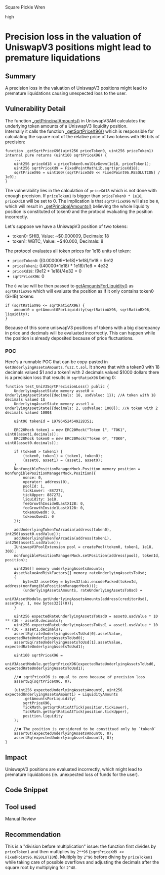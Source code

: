 Square Pickle Wren

high

# Precision loss in the valuation of UniswapV3 positions might lead to premature liquidations

## Summary
A precision loss in the valuation of UniswapV3 positions might lead to premature liquidations causing unexpected loss to the user.

## Vulnerability Detail
The function [_getPrincipalAmounts()](https://github.com/sherlock-audit/2023-12-arcadia/blob/main/accounts-v2/src/asset-modules/UniswapV3/UniswapV3AM.sol#L268) in UniswapV3AM calculates the underlying token amounts of a UniswapV3 liquidity position.  
Internally it calls the function [_getSqrtPriceX96()](https://github.com/sherlock-audit/2023-12-arcadia/blob/main/accounts-v2/src/asset-modules/UniswapV3/UniswapV3AM.sol#L297) which is responsible for calculating the square root of the relative price of two tokens with 96 bits of precision:
```solidity
function _getSqrtPriceX96(uint256 priceToken0, uint256 priceToken1) internal pure returns (uint160 sqrtPriceX96) {
    ...
    uint256 priceXd18 = priceToken0.mulDivDown(1e18, priceToken1); 
    uint256 sqrtPriceXd9 = FixedPointMathLib.sqrt(priceXd18);
    sqrtPriceX96 = uint160((sqrtPriceXd9 << FixedPoint96.RESOLUTION) / 1e9);
}
```

The vulnerability lies in the calculation of `priceXd18` which is not done with enough precision. If `priceToken1` is bigger than `priceToken0 * 1e18`, `priceXd18` will be set to 0. The implication is that `sqrtPriceX96` will also be `0`, which will result in [_getPrincipalAmounts()](https://github.com/sherlock-audit/2023-12-arcadia/blob/main/accounts-v2/src/asset-modules/UniswapV3/UniswapV3AM.sol#L268) believing the whole liquidity position is constituted of token0 and the protocol evaluating the position incorrectly.

Let's suppose we have a UniswapV3 position of two tokens:
- token0: SHIB, Value: ~$0.000009, Decimals: 18
- token1: WBTC, Value: ~$40.000, Decimals: 8

The protocol evaluates all token prices for 1e18 units of token:
- `priceToken0`: ((0.000009*1e18)*1e18)/1e18 = 9e12
- `priceToken1`: ((40000*1e18) * 1e18)/1e8 = 4e32
- `priceXd18`: (9e12 * 1e18)/4e32 = 0
- `sqrtPriceX96`: 0

The `0` value will be then passed to [getAmountsForLiquidity()](https://github.com/sherlock-audit/2023-12-arcadia/blob/main/accounts-v2/src/asset-modules/UniswapV3/libraries/LiquidityAmounts.sol#L63-L64) as `sqrtRatioX96` which will evaluate the position as if it only contains token0 (SHIB) tokens:
```solidity
if (sqrtRatioX96 <= sqrtRatioAX96) {
    amount0 = getAmount0ForLiquidity(sqrtRatioAX96, sqrtRatioBX96, liquidity);
}
```
Because of this some uniswapV3 positions of tokens with a big discrepancy in price and decimals will be evaluated incorrectly. This can happen while the position is already deposited because of price fluctuations. 

### POC
Here's a runnable POC that can be copy-pasted in `GetUnderlyingAssetsAmounts.fuzz.t.sol`. It shows that with a token0 with 18 decimals valued $1 and a token1 with 2 decimals valued $1000 dollars there is a precision loss that results in `sqrtRatioX96` being 0:

```solidity
function test_UniV3SqrtPrecisionLoss() public {
    UnderlyingAssetState memory asset0 = UnderlyingAssetState({decimals: 18, usdValue: 1}); //A token with 18 decimals valued 1$
    UnderlyingAssetState memory asset1 = UnderlyingAssetState({decimals: 2, usdValue: 1000}); //A token with 2 decimals valued 1000$

    uint96 tokenId = 197964524549228351;

    ERC20Mock token1 = new ERC20Mock("Token 1", "TOK1", uint8(asset1.decimals));
    ERC20Mock token0 = new ERC20Mock("Token 0", "TOK0", uint8(asset0.decimals));

    if (token0 > token1) {
        (token0, token1) = (token1, token0);
        (asset0, asset1) = (asset1, asset0);
    }
    NonfungiblePositionManagerMock.Position memory position = NonfungiblePositionManagerMock.Position({
        nonce: 0,
        operator: address(0),
        poolId: 1,
        tickLower: -887272,
        tickUpper: 887272,
        liquidity: 1e18,
        feeGrowthInside0LastX128: 0,
        feeGrowthInside1LastX128: 0,
        tokensOwed0: 0,
        tokensOwed1: 0
    });

    addUnderlyingTokenToArcadia(address(token0), int256(asset0.usdValue));
    addUnderlyingTokenToArcadia(address(token1), int256(asset1.usdValue));
    IUniswapV3PoolExtension pool = createPool(token0, token1, 1e18, 300);
    nonfungiblePositionManagerMock.setPosition(address(pool), tokenId, position);

    uint256[] memory underlyingAssetsAmounts;
    AssetValueAndRiskFactors[] memory rateUnderlyingAssetsToUsd;
    {
        bytes32 assetKey = bytes32(abi.encodePacked(tokenId, address(nonfungiblePositionManagerMock)));
        (underlyingAssetsAmounts, rateUnderlyingAssetsToUsd) =
            uniV3AssetModule.getUnderlyingAssetsAmounts(address(creditorUsd), assetKey, 1, new bytes32[](0));
    }

    uint256 expectedRateUnderlyingAssetsToUsd0 = asset0.usdValue * 10 ** (36 - asset0.decimals);
    uint256 expectedRateUnderlyingAssetsToUsd1 = asset1.usdValue * 10 ** (36 - asset1.decimals);
    assertEq(rateUnderlyingAssetsToUsd[0].assetValue, expectedRateUnderlyingAssetsToUsd0);
    assertEq(rateUnderlyingAssetsToUsd[1].assetValue, expectedRateUnderlyingAssetsToUsd1);

    uint160 sqrtPriceX96 =
        uniV3AssetModule.getSqrtPriceX96(expectedRateUnderlyingAssetsToUsd0, expectedRateUnderlyingAssetsToUsd1);

    //❌ sqrtPriceX96 is equal to zero because of precision loss
    assertEq(sqrtPriceX96, 0); 

    (uint256 expectedUnderlyingAssetsAmount0, uint256 expectedUnderlyingAssetsAmount1) = LiquidityAmounts
        .getAmountsForLiquidity(
        sqrtPriceX96,
        TickMath.getSqrtRatioAtTick(position.tickLower),
        TickMath.getSqrtRatioAtTick(position.tickUpper),
        position.liquidity
    );

    //❌ The position is considered to be constitued only by `token0` 
    assertGt(expectedUnderlyingAssetsAmount0, 0); 
    assertEq(expectedUnderlyingAssetsAmount1, 0);
}
```

## Impact
UniswapV3 positions are evaluated incorrectly, which might lead to premature liquidations (ie. unexpected loss of funds for the user). 

## Code Snippet

## Tool used

Manual Review

## Recommendation
This is a "division before multiplication" issue: the function first divides by `priceToken1` and then multiplies by `2**96` (`sqrtPriceXd9 << FixedPoint96.RESOLUTION`). Multiply by `2^96` before diving by `priceToken1` while taking care of possible overflows and adjusting the decimals after the square root by multiplying for `2^48`.
